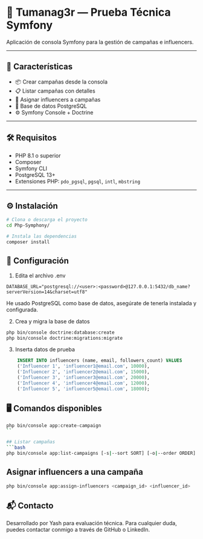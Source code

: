 # 🎯 Tumanag3r — Prueba Técnica Symfony

Aplicación de consola Symfony para la gestión de campañas e influencers.

---

## 🚀 Características

- 📦 Crear campañas desde la consola
- 📋 Listar campañas con detalles
- 🌟 Asignar influencers a campañas
- 🧪 Base de datos PostgreSQL
- ⚙️ Symfony Console + Doctrine

---

## 🛠️ Requisitos

- PHP 8.1 o superior
- Composer
- Symfony CLI
- PostgreSQL 13+
- Extensiones PHP: `pdo_pgsql`, `pgsql`, `intl`, `mbstring`

---

## ⚙️ Instalación

```bash
# Clona o descarga el proyecto
cd Php-Symphony/

# Instala las dependencias
composer install
```

## 🔧 Configuración
1. Edita el archivo .env
```dotrenv
DATABASE_URL="postgresql://<user>:<password>@127.0.0.1:5432/db_name?serverVersion=14&charset=utf8"
```
He usado PostgreSQL como base de datos, asegúrate de tenerla instalada y configurada.

2. Crea y migra la base de datos
```bash
php bin/console doctrine:database:create
php bin/console doctrine:migrations:migrate
```
3. Inserta datos de prueba
```sql
    INSERT INTO influencers (name, email, followers_count) VALUES
    ('Influencer 1', 'influencer1@email.com', 10000),
    ('Influencer 2', 'influencer2@email.com', 15000),
    ('Influencer 3', 'influencer3@email.com', 20000),
    ('Influencer 4', 'influencer4@email.com', 12000),
    ('Influencer 5', 'influencer5@email.com', 18000);
```

##  🖥️ Comandos disponibles
```bash
php bin/console app:create-campaign
``

## Listar campañas
```bash
php bin/console app:list-campaigns [-s|--sort SORT] [-o|--order ORDER] [-l|--limit LIMIT] [--status STATUS]
```

## Asignar influencers a una campaña
```bash
php bin/console app:assign-influencers <campaign_id> <influencer_id>
```

## 📬 Contacto
Desarrollado por Yash para evaluación técnica.
Para cualquier duda, puedes contactar conmigo a través de GitHub o LinkedIn.